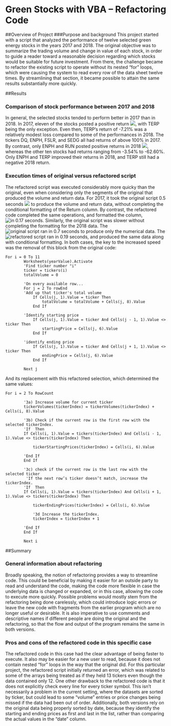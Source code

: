 # Green Stocks with VBA – Refactoring Code
##Overview of Project
###Purpose and background
This project started with a script that analyzed the performance of twelve selected green energy stocks in the years 2017 and 2018. The original objective was to summarize the trading volume and change in value of each stock, in order to guide a reader toward a reasonable decision regarding which stocks would be suitable for future investment. From there, the challenge became to refactor the existing script to operate without its nested “for” loops, which were causing the system to read every row of the data sheet twelve times. By streamlining that section, it became possible to attain the same results substantially more quickly.

##Results
### Comparison of stock performance between 2017 and 2018
In general, the selected stocks tended to perform better in 2017 than in 2018. In 2017, eleven of the stocks posted a positive return ![](VBA_Challenge_2017.png), with TERP being the only exception. Even then, TERP’s return of -7.21% was a relatively modest loss compared to some of the performances in 2018. The tickers DQ, ENPH, FSLR, and SEDG all had returns of above 100% in 2017. By contrast, only ENPH and RUN posted positive returns in 2018 ![](VBA_Challenge_2018.png), whereas the other ten stocks had returns ranging from -3.54% to -62.60%. Only ENPH and TERP improved their returns in 2018, and TERP still had a negative 2018 return.

### Execution times of original versus refactored script
The refactored script was executed considerably more quicky than the original, even when considering only the segments of the original that produced the volume and return data. For 2017, it took the original script 0.5 seconds ![](2017_no_refactor.png) to produce the volume and return data, without completing the conditional formatting of the Return column. By contrast, the refactored code completed the same operations, and formatted the column, ![in 0.17 seconds](VBA_Challenge_2017.png). 
Similarly, the original script was slower without completing the formatting for the 2018 data. The ![original script ran in 0.7 seconds](2018_no_refactor.png) to produce only the numerical data. The ![refactored script ran in 0.19 seconds](VBA_Challenge_2018.png), and produced the same data along with conditional formatting. In both cases, the key to the increased speed was the removal of this block from the original code:
```
For i = 0 To 11
        Worksheets(yearValue).Activate
        'Find ticker number "i"
        ticker = tickers(i)
        totalVolume = 0
        
        'On every available row...
        For j = 2 To rowEnd
        'Add up that ticker's total volume
            If Cells(j, 1).Value = ticker Then
                totalVolume = totalVolume + Cells(j, 8).Value
            End If
            
        'Identify starting price
            If Cells(j, 1).Value = ticker And Cells(j - 1, 1).Value <> ticker Then
                startingPrice = Cells(j, 6).Value
            End If
            
        'identify ending price
            If Cells(j, 1).Value = ticker And Cells(j + 1, 1).Value <> ticker Then
                endingPrice = Cells(j, 6).Value
            End If
        
        Next j
```
And its replacement with this refactored selection, which determined the same values:
```
For i = 2 To RowCount
    
        '3a) Increase volume for current ticker
        tickerVolumes(tickerIndex) = tickerVolumes(tickerIndex) + Cells(i, 8).Value
        
        '3b) Check if the current row is the first row with the selected tickerIndex.
        'If  Then
        If Cells(i, 1).Value = tickers(tickerIndex) And Cells(i - 1, 1).Value <> tickers(tickerIndex) Then
        
            tickerStartingPrices(tickerIndex) = Cells(i, 6).Value
            
        'End If
        End If
        
        '3c) check if the current row is the last row with the selected ticker
         'If the next row’s ticker doesn’t match, increase the tickerIndex.
        'If  Then
        If Cells(i, 1).Value = tickers(tickerIndex) And Cells(i + 1, 1).Value <> tickers(tickerIndex) Then
        
            tickerEndingPrices(tickerIndex) = Cells(i, 6).Value
            
            '3d Increase the tickerIndex.
            tickerIndex = tickerIndex + 1
            
        'End If
        End If
        
        Next i
```
##Summary
### General information about refactoring
Broadly speaking, the notion of refactoring provides a way to streamline code. This could be beneficial by making it easier for an outside party to read and understand the code, making the code more flexible in case the underlying data is changed or expanded, or in this case, allowing the code to execute more quickly. Possible problems would mostly stem from the refactoring being done carelessly, which could introduce logic errors or leave the new code with fragments from the earlier program which are no longer useful or desirable. It is also imperative to use comments and descriptive names if different people are doing the original and the refactoring, so that the flow and output of the program remains the same in both versions.

### Pros and cons of the refactored code in this specific case
The refactored code in this case had the clear advantage of being faster to execute. It also may be easier for a new user to read, because it does not contain nested “for” loops in the way that the original did. For this particular project, the refactored script initially returned an error, which was related to some of the arrays being treated as if they held 13 tickers even though the data contained only 12. One other drawback to the refactored code is that it does not explicitly check every line for every ticker symbol. This isn’t necessarily a problem in the current setting, where the datasets are sorted by ticker, but could lead to some “volume” entries or price changes being missed if the data had been out of order. Additionally, both versions rely on the original data being properly sorted by date, because they identify the starting and ending prices as first and last in the list, rather than comparing the actual values in the “date” column.
